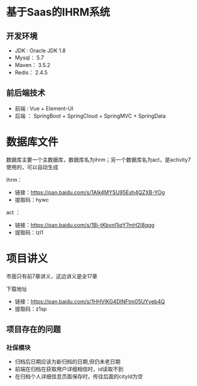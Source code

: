 # 基于Saas的IHRM系统

## 开发环境

* JDK : Oracle JDK 1.8
* Mysql： 5.7
* Maven： 3.5.2
* Redis： 2.4.5



## 前后端技术

* 前端 : Vue + Element-UI
* 后端 ： SpringBoot + SpringCloud + SpringMVC + SpringData



# 数据库文件

数据库主要一个主数据库，数据库名为ihrm；另一个数据库名为act，是activity7使用的，可以自动生成

ihrm：

* 链接：https://pan.baidu.com/s/1Alk4MYSU95Esh4QZXB-YOg  
* 提取码：hywc 

act ：

* 链接：https://pan.baidu.com/s/1Bi-tKbvnl1iqY7mH2I8qgg    
* 提取码：lzl1



#  项目讲义

市面只有前7章讲义，这边讲义是全17章

下载地址

* 链接：https://pan.baidu.com/s/1HHVlKG4DlNFtm05UYyeb4Q 
* 提取码：z1sp 
  



## 项目存在的问题

### 社保模块

* 归档后日期应该为新归档的日期,但仍未老日期
* 前端在归档在获取用户详细相信时，id读取不到
* 在归档个人详细信息页面保存时，传往后面的cityId为空

